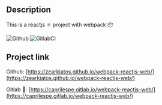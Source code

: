 ## Description
This is a reactjs ⚛️ project with webpack 📦

![Github](https://github.com/zearkiatos/webpack-reactjs-web/actions/workflows/action.yml/badge.svg)
![GitlabCI](https://gitlab.com/caprilespe/webpack-reactjs-web/badges/develop/pipeline.svg)

## Project link

Github: [https://zearkiatos.github.io/webpack-reactjs-web/](https://zearkiatos.github.io/webpack-reactjs-web/)

Gitlab 🦊: [https://caprilespe.gitlab.io/webpack-reactjs-web/](https://caprilespe.gitlab.io/webpack-reactjs-web/)